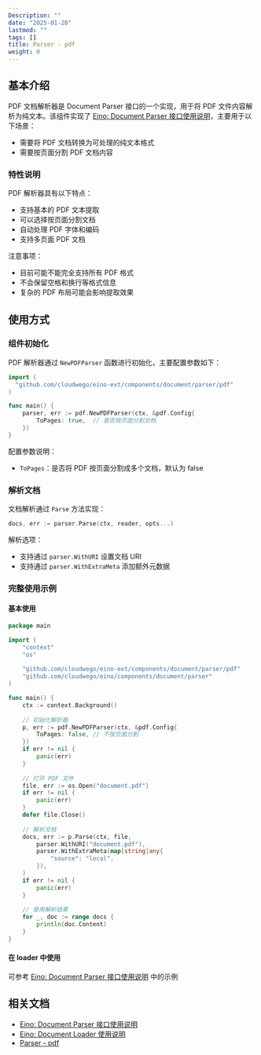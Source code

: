 ```yaml
---
Description: ""
date: "2025-01-20"
lastmod: ""
tags: []
title: Parser - pdf
weight: 0
---
```


## **基本介绍**

PDF 文档解析器是 Document Parser 接口的一个实现，用于将 PDF 文件内容解析为纯文本。该组件实现了 [Eino: Document Parser 接口使用说明](/zh/docs/eino/core_modules/components/document_loader_guide/document_parser_interface_guide)，主要用于以下场景：

- 需要将 PDF 文档转换为可处理的纯文本格式
- 需要按页面分割 PDF 文档内容

### **特性说明**

PDF 解析器具有以下特点：

- 支持基本的 PDF 文本提取
- 可以选择按页面分割文档
- 自动处理 PDF 字体和编码
- 支持多页面 PDF 文档

注意事项：

- 目前可能不能完全支持所有 PDF 格式
- 不会保留空格和换行等格式信息
- 复杂的 PDF 布局可能会影响提取效果

## **使用方式**

### **组件初始化**

PDF 解析器通过 `NewPDFParser` 函数进行初始化，主要配置参数如下：

```go
import (
  "github.com/cloudwego/eino-ext/components/document/parser/pdf"
)

func main() {
    parser, err := pdf.NewPDFParser(ctx, &pdf.Config{
        ToPages: true,  // 是否按页面分割文档
    })
}
```

配置参数说明：

- `ToPages`：是否将 PDF 按页面分割成多个文档，默认为 false

### **解析文档**

文档解析通过 `Parse` 方法实现：

```go
docs, err := parser.Parse(ctx, reader, opts...)
```

解析选项：

- 支持通过 `parser.WithURI` 设置文档 URI
- 支持通过 `parser.WithExtraMeta` 添加额外元数据

### **完整使用示例**

#### **基本使用**

```go
package main

import (
    "context"
    "os"
    
    "github.com/cloudwego/eino-ext/components/document/parser/pdf"
    "github.com/cloudwego/eino/components/document/parser"
)

func main() {
    ctx := context.Background()
    
    // 初始化解析器
    p, err := pdf.NewPDFParser(ctx, &pdf.Config{
        ToPages: false, // 不按页面分割
    })
    if err != nil {
        panic(err)
    }
    
    // 打开 PDF 文件
    file, err := os.Open("document.pdf")
    if err != nil {
        panic(err)
    }
    defer file.Close()
    
    // 解析文档
    docs, err := p.Parse(ctx, file, 
        parser.WithURI("document.pdf"),
        parser.WithExtraMeta(map[string]any{
            "source": "local",
        }),
    )
    if err != nil {
        panic(err)
    }
    
    // 使用解析结果
    for _, doc := range docs {
        println(doc.Content)
    }
}
```

#### 在 loader 中使用

可参考 [Eino: Document Parser 接口使用说明](/zh/docs/eino/core_modules/components/document_loader_guide/document_parser_interface_guide) 中的示例

## **相关文档**

- [Eino: Document Parser 接口使用说明](/zh/docs/eino/core_modules/components/document_loader_guide/document_parser_interface_guide)
- [Eino: Document Loader 使用说明](/zh/docs/eino/core_modules/components/document_loader_guide)
- [Parser - pdf](/zh/docs/eino/ecosystem_integration/document/parser_pdf)
